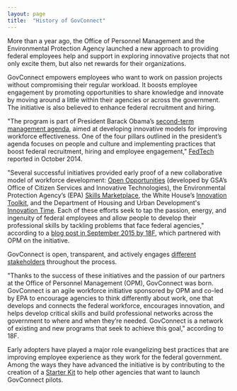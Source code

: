 ```yaml
---
layout: page
title:  "History of GovConnect"
---
```


More than a year ago, the Office of Personnel Management and the Environmental Protection Agency launched a new approach to providing federal employees help and support in exploring innovative projects that not only excite them, but also net rewards for their organizations.

GovConnect empowers employees who want to work on passion projects without compromising their regular workload. It boosts employee engagement by promoting opportunities to share knowledge and innovate by moving around a little within their agencies or across the government. The initiative is also believed to enhance federal recruitment and hiring.

"The program is part of President Barack Obama’s [second-term management agenda](https://www.whitehouse.gov/sites/default/files/omb/budget/fy2015/assets/fact_sheets/creating-a-21st-century-government.pdf), aimed at developing innovative models for improving workforce effectiveness. One of the four pillars outlined in the president’s agenda focuses on people and culture and implementing practices that boost federal recruitment, hiring and employee engagement," [FedTech](http://www.fedtechmagazine.com/article/2014/10/govconnect-makes-employee-passion-projects-reality) reported in October 2014.

"Several successful initiatives provided early proof of a new collaborative model of workforce development: [Open Opportunities](http://www.digitalgov.gov/join-digitalgov/open-opportunities-in-digitalgov/) (developed by GSA’s Office of Citizen Services and Innovative Technologies), the Environmental Protection Agency’s (EPA) [Skills Marketplace](http://www.fedmanager.com/news/2063-epa-professional-development), the White House’s [Innovation Toolkit](https://www.whitehouse.gov/blog/2014/12/02/designing-citizen-science-and-crowdsourcing-toolkit-federal-government), and the Department of Housing and Urban Development's [Innovation Time](http://www.washingtonpost.com/politics/federal_government/engaging-new-employees-to-improve-huds-workplace-and-operations/2013/06/24/8d442838-dd20-11e2-bd83-e99e43c336ed_story.html). Each of these efforts seek to tap the passion, energy, and ingenuity of federal employees and allow people to develop their professional skills by tackling problems that face federal agencies," according to a [blog post in September 2015 by 18F](https://18f.gsa.gov/2015/09/01/govconnect-launch/), which partnered with OPM on the initiative.

GovConnect is open, transparent, and actively engages [different stakeholders](https://pages.18f.gov/govconnect/team.html) throughout the process.

"Thanks to the success of these initiatives and the passion of our partners at the Office of Personnel Management (OPM), GovConnect was born. GovConnect is an agile workforce initiative sponsored by OPM and co-led by EPA to encourage agencies to think differently about work, one that develops and connects the federal workforce, encourages innovation, and helps develop critical skills and build professional networks across the government to where and when they’re needed. GovConnect is a network of existing and new programs that seek to achieve this goal," according to 18F.

Early adopters have played a major role evangelizing best practices that are improving employee experience as they work for the federal government. Among the ways they have advanced the initiative is by contributing to the creation of a [Starter Kit](https://pages.18f.gov/govconnect/intro.html) to help other agencies that want to launch GovConnect pilots.
